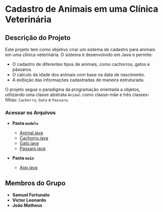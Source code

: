 # Cadastro de Animais em uma Clínica Veterinária

## Descrição do Projeto
Este projeto tem como objetivo criar um sistema de cadastro para animais em uma clínica veterinária. O sistema é desenvolvido em Java e permite:

- O cadastro de diferentes tipos de animais, como cachorros, gatos e pássaros.
- O cálculo da idade dos animais com base na data de nascimento.
- A exibição das informações cadastradas de maneira estruturada.

O projeto segue o paradigma da programação orientada a objetos, utilizando uma classe abstrata `Animal` como classe-mãe e três classes-filhas: `Cachorro`, `Gato` e `Passaro`.



### Acessar os Arquivos
- **Pasta `modelo`**
  - [Animal.java](https://github.com/Seinao/attHavana/blob/main/src/modelo/Animal.java)
  - [Cachorro.java](https://github.com/Seinao/attHavana/blob/main/src/modelo/Cachorro.java)
  - [Gato.java](https://github.com/Seinao/attHavana/blob/main/src/modelo/Gato.java)
  - [Passaro.java](https://github.com/Seinao/attHavana/blob/main/src/modelo/Passaro.java)

- **Pasta `main`**
  - [App.java](https://github.com/Seinao/attHavana/blob/main/src/main/App.java)


## Membros do Grupo
- **Samuel Fortunato**
- **Victor Leonardo**
- **João Matheus**
